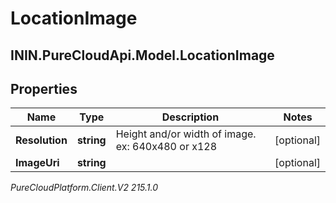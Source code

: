 # LocationImage

## ININ.PureCloudApi.Model.LocationImage

## Properties

|Name | Type | Description | Notes|
|------------ | ------------- | ------------- | -------------|
| **Resolution** | **string** | Height and/or width of image. ex: 640x480 or x128 | [optional] |
| **ImageUri** | **string** |  | [optional] |



_PureCloudPlatform.Client.V2 215.1.0_
